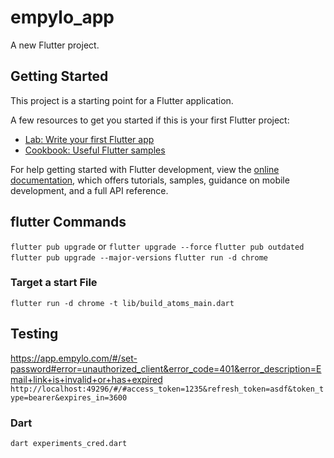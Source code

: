 # empylo_app

A new Flutter project.

## Getting Started

This project is a starting point for a Flutter application.

A few resources to get you started if this is your first Flutter project:

- [Lab: Write your first Flutter app](https://docs.flutter.dev/get-started/codelab)
- [Cookbook: Useful Flutter samples](https://docs.flutter.dev/cookbook)

For help getting started with Flutter development, view the
[online documentation](https://docs.flutter.dev/), which offers tutorials,
samples, guidance on mobile development, and a full API reference.

## flutter Commands

`flutter pub upgrade` or `flutter upgrade --force`
`flutter pub outdated`
`flutter pub upgrade --major-versions`
`flutter run -d chrome`

### Target a start File

`flutter run -d chrome -t lib/build_atoms_main.dart`

## Testing
https://app.empylo.com/#/set-password#error=unauthorized_client&error_code=401&error_description=Email+link+is+invalid+or+has+expired
`http://localhost:49296/#/#access_token=1235&refresh_token=asdf&token_type=bearer&expires_in=3600`


### Dart
`dart experiments_cred.dart`